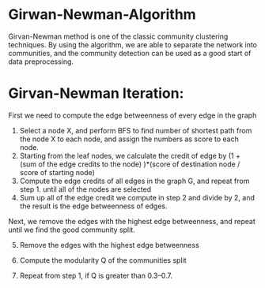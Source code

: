 # Girwan-Newman-Algorithm
Girvan-Newman method is one of the classic community clustering techniques. By using the algorithm, we are able to separate the network into communities, and the community detection can be used as a good start of data preprocessing.

# **Girvan-Newman Iteration:**

First we need to compute the edge betweenness of every edge in the graph

1. Select a node X, and perform BFS to find number of shortest path from the node X to each node, and assign the numbers as score to each node.
2. Starting from the leaf nodes, we calculate the credit of edge by (1 + (sum of the edge credits to the node) )*(score of destination node / score of starting node)
3. Compute the edge credits of all edges in the graph G, and repeat from step 1. until all of the nodes are selected
4. Sum up all of the edge credit we compute in step 2 and divide by 2, and the result is the edge betweenness of edges.

Next, we remove the edges with the highest edge betweenness, and repeat until we find the good community split.

5. Remove the edges with the highest edge betweenness

6. Compute the modularity Q of the communities split

7. Repeat from step 1, if Q is greater than 0.3–0.7.
